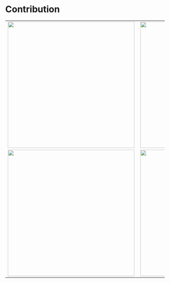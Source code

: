 # Contribution
<center>
<table>
  <tr>
      <td><img width="400px" align="left" src="https://github-readme-stats.vercel.app/api/top-langs/?username=bielb2&hide=html&layout=compact&theme=cobalt" /></td>
      <td><img width="400px" align="left" src="https://github-readme-stats.vercel.app/api?username=bielb2&theme=cobalt" /></td>
  </tr>  
    <tr>
      <td><img width="400px" align="left" src="https://github-readme-stats.vercel.app/api/pin/?username=bielb2&repo=nlw2&theme=cobalt" /></td>
      <td><img width="400px" align="left" src="https://github-readme-stats.vercel.app/api/pin/?username=bielb2&repo=museu-nacional&theme=cobalt" /></td>
  </tr>  
</table>
</center>
